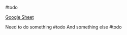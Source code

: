 #todo

[Google Sheet](https://docs.google.com/spreadsheets/d/1dgEv3zyac432pyq4AqffPsn9ciMxuS7Tubqe24gvE5c/edit?gid=245875081#gid=245875081)

Need to do something #todo 
And something else #todo 
